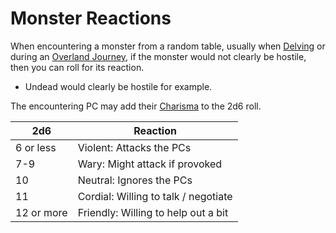 ---
---

# Monster Reactions

When encountering a monster from a random table, usually when [Delving](../Game%20Procedures/Delving.md) or during an [Overland Journey](../Game%20Procedures/Overland%20Journeys.md), if the monster would not clearly be hostile, then you can roll for its reaction.

* Undead would clearly be hostile for example.

The encountering PC may add their [Charisma](../Player%20Characters/Chosen%20Statistics/Charisma.md) to the 2d6 roll.

|2d6|Reaction|
|---|--------|
|6 or less|Violent: Attacks the PCs|
|7-9|Wary: Might attack if provoked|
|10|Neutral: Ignores the PCs|
|11|Cordial: Willing to talk / negotiate|
|12 or more|Friendly: Willing to help out a bit|
